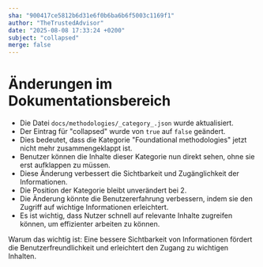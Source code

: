 ```yaml
---
sha: "900417ce5812b6d31e6f0b6ba6b6f5003c1169f1"
author: "TheTrustedAdvisor"
date: "2025-08-08 17:33:24 +0200"
subject: "collapsed"
merge: false
---
```


# Änderungen im Dokumentationsbereich

- Die Datei `docs/methodologies/_category_.json` wurde aktualisiert.
- Der Eintrag für "collapsed" wurde von `true` auf `false` geändert.
- Dies bedeutet, dass die Kategorie "Foundational methodologies" jetzt nicht mehr zusammengeklappt ist.
- Benutzer können die Inhalte dieser Kategorie nun direkt sehen, ohne sie erst aufklappen zu müssen.
- Diese Änderung verbessert die Sichtbarkeit und Zugänglichkeit der Informationen.
- Die Position der Kategorie bleibt unverändert bei 2.
- Die Änderung könnte die Benutzererfahrung verbessern, indem sie den Zugriff auf wichtige Informationen erleichtert.
- Es ist wichtig, dass Nutzer schnell auf relevante Inhalte zugreifen können, um effizienter arbeiten zu können.

Warum das wichtig ist: Eine bessere Sichtbarkeit von Informationen fördert die Benutzerfreundlichkeit und erleichtert den Zugang zu wichtigen Inhalten.

